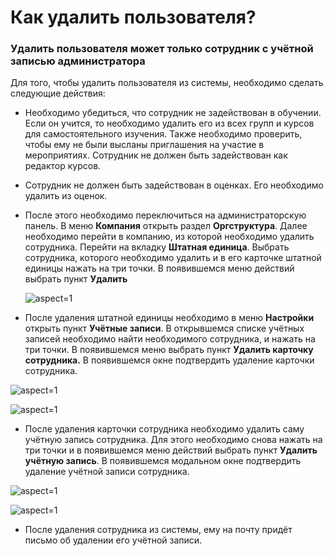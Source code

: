 # Как удалить пользователя?

  

### Удалить пользователя может только сотрудник с учётной записью администратора

 

Для того, чтобы удалить пользователя из системы, необходимо сделать следующие действия:

 

- Необходимо убедиться, что сотрудник не задействован в обучении. Если он учится, то необходимо удалить его из всех групп и курсов для самостоятельного изучения. Также необходимо проверить, чтобы ему не были высланы приглашения на участие в мероприятиях. Сотрудник не должен быть задействован как редактор курсов.
- Сотрудник не должен быть задействован в оценках. Его необходимо удалить из оценок.
- После этого необходимо переключиться на администраторскую панель. В меню **Компания** открыть раздел **Оргструктура**. Далее необходимо перейти в компанию, из которой необходимо удалить сотрудника. Перейти на вкладку **Штатная единица**. Выбрать сотрудника, которого необходимо удалить и в его карточке штатной единицы нажать на три точки. В появившемся меню действий выбрать пункт **Удалить**

   ![](/api/attachments.redirect?id=f8b9076b-4d27-4fe8-b0a9-703885559108 "aspect=1")
- После удаления штатной единицы необходимо в меню **Настройки** открыть пункт **Учётные записи**. В открывшемся списке учётных записей необходимо найти необходимого сотрудника, и нажать на три точки. В появившемся меню выбрать пункт **Удалить карточку сотрудника.** В появившемся окне подтвердить удаление карточки сотрудника.

 ![](/api/attachments.redirect?id=211c8fb4-43c3-47c3-8fe3-dde22c458f04 "aspect=1")

 ![](/api/attachments.redirect?id=b2e0f1f8-351b-426d-b86d-95963f1d56cd "aspect=1")

- После удаления карточки сотрудника необходимо удалить саму учётную запись сотрудника. Для этого необходимо снова нажать на три точки и в появившемся меню действий выбрать пункт **Удалить учётную запись**. В появившемся модальном окне подтвердить удаление учётной записи сотрудника.

 ![](/api/attachments.redirect?id=4816edbb-368f-4680-8976-23f75c3d6054 "aspect=1")

 ![](/api/attachments.redirect?id=81ed0a25-f2ce-4c36-97c3-f0b9ba87a605 "aspect=1")

- После удаления сотрудника из системы, ему на почту придёт письмо об удалении его учётной записи.

   